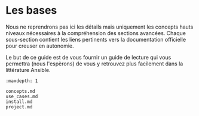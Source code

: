 # Les bases

Nous ne reprendrons pas ici les détails mais uniquement les concepts hauts niveaux nécessaires à la compréhension 
des sections avancées. Chaque sous-section contient les liens pertinents vers la documentation officielle pour creuser
en autonomie.

Le but de ce guide est de vous fournir un guide de lecture qui vous permettra (nous l'espèrons) de vous y retrouvez plus facilement
dans la littérature Ansible.

```{toctree}
:maxdepth: 1

concepts.md
use_cases.md
install.md
project.md
```

